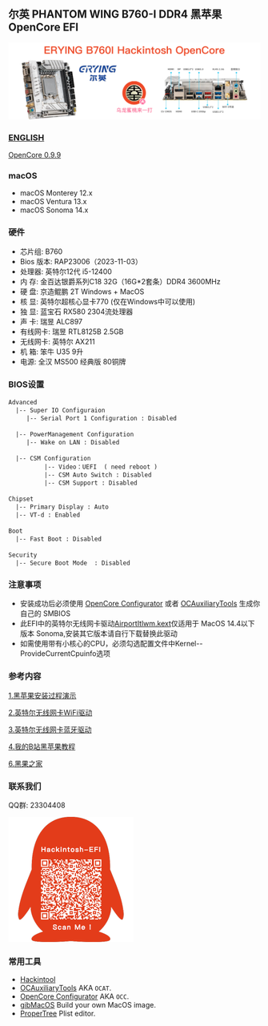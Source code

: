 ## 尔英 PHANTOM WING B760-I DDR4 黑苹果 OpenCore EFI

![image](ScreenShot/ERYINGB760I.png)

### [ENGLISH](README.EN.md)

[OpenCore 0.9.9](https://github.com/acidanthera/OpenCorePkg)

### macOS

- macOS Monterey 12.x
- macOS Ventura    13.x 
- macOS Sonoma   14.x

### 硬件

- 芯片组: B760
- Bios 版本: RAP23006（2023-11-03）
- 处理器: 英特尔12代 i5-12400
- 内   存: 金百达银爵系列C18  32G（16G*2套条）DDR4 3600MHz
- 硬   盘: 京造鲲鹏 2T Windows + MacOS
- 核   显: 英特尔超核心显卡770 (仅在Windows中可以使用)
- 独   显: 蓝宝石 RX580 2304流处理器
- 声   卡: 瑞昱 ALC897
- 有线网卡: 瑞昱 RTL8125B 2.5GB
- 无线网卡: 英特尔 AX211
- 机   箱: 笨牛 U35 9升
- 电源: 全汉 MS500 经典版 80铜牌

### BIOS设置

```
Advanced
  |-- Super IO Configuraion
     |-- Serial Port 1 Configuration : Disabled
  
  |-- PowerManagement Configuration
     |-- Wake on LAN : Disabled
  
  |-- CSM Configuration
	      |-- Video：UEFI  ( need reboot )
	      |-- CSM Auto Switch : Disabled 
	      |-- CSM Support : Disabled
 
Chipset
  |-- Primary Display : Auto
  |-- VT-d : Enabled

Boot
  |-- Fast Boot : Disabled

Security
  |-- Secure Boot Mode  : Disabled

```

### 注意事项

 - 安装成功后必须使用 [OpenCore Configurator](https://mackie100projects.altervista.org/opencore-configurator/) 或者 [OCAuxiliaryTools](https://github.com/ic005k/OCAuxiliaryTools) 生成你自己的 SMBIOS
 - 此EFI中的英特尔无线网卡驱动[AirportItlwm.kext](https://github.com/OpenIntelWireless/itlwm/releases)仅适用于 MacOS 14.4以下版本 Sonoma,安装其它版本请自行下载替换此驱动
 - 如需使用带有小核心的CPU，必须勾选配置文件中Kernel--ProvideCurrentCpuinfo选项

### 参考内容

[1.黑苹果安装过程演示](https://hackintosh.club/d/10000060)

[2.英特尔无线网卡WiFi驱动](https://hackintosh.club/d/10000015)

[3.英特尔无线网卡蓝牙驱动](https://hackintosh.club/d/10000017)

[4.我的B站黑苹果教程](https://space.bilibili.com/244390800/video)

[6.黑果之家](https://hackintosh.club/)

### 联系我们

QQ群: 23304408

![image](ScreenShot/QRCode.png)



### 常用工具

- [Hackintool](https://github.com/headkaze/Hackintool) 
- [OCAuxiliaryTools](https://github.com/ic005k/OCAuxiliaryTools) AKA `OCAT`.
- [OpenCore Configurator](https://mackie100projects.altervista.org/opencore-configurator/) AKA `OCC`.
- [gibMacOS](https://github.com/corpnewt/gibMacOS) Build your own MacOS image.
- [ProperTree](https://github.com/corpnewt/ProperTree) Plist editor.